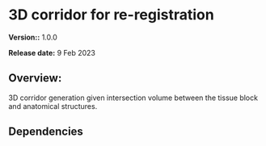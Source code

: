 # 3D corridor for re-registration

**Version::** 1.0.0

**Release date:** 9 Feb 2023

## Overview:
3D corridor generation given intersection volume between the tissue block and anatomical structures.

## Dependencies


